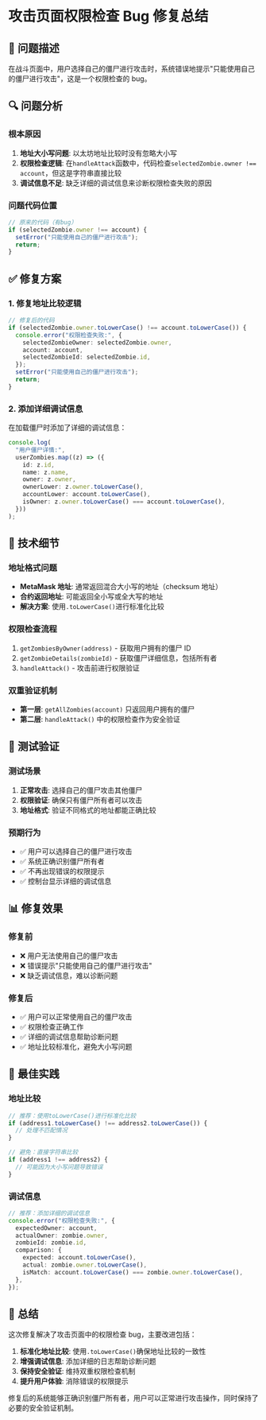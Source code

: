 # 攻击页面权限检查 Bug 修复总结

## 🐛 问题描述

在战斗页面中，用户选择自己的僵尸进行攻击时，系统错误地提示"只能使用自己的僵尸进行攻击"，这是一个权限检查的 bug。

## 🔍 问题分析

### 根本原因

1. **地址大小写问题**: 以太坊地址比较时没有忽略大小写
2. **权限检查逻辑**: 在`handleAttack`函数中，代码检查`selectedZombie.owner !== account`，但这是字符串直接比较
3. **调试信息不足**: 缺乏详细的调试信息来诊断权限检查失败的原因

### 问题代码位置

```typescript
// 原来的代码（有bug）
if (selectedZombie.owner !== account) {
  setError("只能使用自己的僵尸进行攻击");
  return;
}
```

## ✅ 修复方案

### 1. 修复地址比较逻辑

```typescript
// 修复后的代码
if (selectedZombie.owner.toLowerCase() !== account.toLowerCase()) {
  console.error("权限检查失败:", {
    selectedZombieOwner: selectedZombie.owner,
    account: account,
    selectedZombieId: selectedZombie.id,
  });
  setError("只能使用自己的僵尸进行攻击");
  return;
}
```

### 2. 添加详细调试信息

在加载僵尸时添加了详细的调试信息：

```typescript
console.log(
  "用户僵尸详情:",
  userZombies.map((z) => ({
    id: z.id,
    name: z.name,
    owner: z.owner,
    ownerLower: z.owner.toLowerCase(),
    accountLower: account.toLowerCase(),
    isOwner: z.owner.toLowerCase() === account.toLowerCase(),
  }))
);
```

## 🔧 技术细节

### 地址格式问题

- **MetaMask 地址**: 通常返回混合大小写的地址（checksum 地址）
- **合约返回地址**: 可能返回全小写或全大写的地址
- **解决方案**: 使用`.toLowerCase()`进行标准化比较

### 权限检查流程

1. `getZombiesByOwner(address)` - 获取用户拥有的僵尸 ID
2. `getZombieDetails(zombieId)` - 获取僵尸详细信息，包括所有者
3. `handleAttack()` - 攻击前进行权限验证

### 双重验证机制

- **第一层**: `getAllZombies(account)` 只返回用户拥有的僵尸
- **第二层**: `handleAttack()` 中的权限检查作为安全验证

## 🧪 测试验证

### 测试场景

1. **正常攻击**: 选择自己的僵尸攻击其他僵尸
2. **权限验证**: 确保只有僵尸所有者可以攻击
3. **地址格式**: 验证不同格式的地址都能正确比较

### 预期行为

- ✅ 用户可以选择自己的僵尸进行攻击
- ✅ 系统正确识别僵尸所有者
- ✅ 不再出现错误的权限提示
- ✅ 控制台显示详细的调试信息

## 📊 修复效果

### 修复前

- ❌ 用户无法使用自己的僵尸攻击
- ❌ 错误提示"只能使用自己的僵尸进行攻击"
- ❌ 缺乏调试信息，难以诊断问题

### 修复后

- ✅ 用户可以正常使用自己的僵尸攻击
- ✅ 权限检查正确工作
- ✅ 详细的调试信息帮助诊断问题
- ✅ 地址比较标准化，避免大小写问题

## 🎯 最佳实践

### 地址比较

```typescript
// 推荐：使用toLowerCase()进行标准化比较
if (address1.toLowerCase() !== address2.toLowerCase()) {
  // 处理不匹配情况
}

// 避免：直接字符串比较
if (address1 !== address2) {
  // 可能因为大小写问题导致错误
}
```

### 调试信息

```typescript
// 推荐：添加详细的调试信息
console.error("权限检查失败:", {
  expectedOwner: account,
  actualOwner: zombie.owner,
  zombieId: zombie.id,
  comparison: {
    expected: account.toLowerCase(),
    actual: zombie.owner.toLowerCase(),
    isMatch: account.toLowerCase() === zombie.owner.toLowerCase(),
  },
});
```

## 📝 总结

这次修复解决了攻击页面中的权限检查 bug，主要改进包括：

1. **标准化地址比较**: 使用`.toLowerCase()`确保地址比较的一致性
2. **增强调试信息**: 添加详细的日志帮助诊断问题
3. **保持安全验证**: 维持双重权限检查机制
4. **提升用户体验**: 消除错误的权限提示

修复后的系统能够正确识别僵尸所有者，用户可以正常进行攻击操作，同时保持了必要的安全验证机制。
